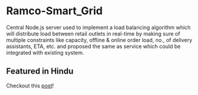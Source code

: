 # Ramco-Smart_Grid

Central Node.js server used to implement a load balancing algorithm which will distribute load between retail outlets in real-time by making sure of multiple constraints like capacity, offline & online order load, no., of delivery assistants, ETA, etc. and proposed the same as service which could be integrated with existing system.

## Featured in Hindu

Checkout this [post](https://www.thehindu.com/sci-tech/technology/thinking-in-java/article30494245.ece)!
